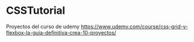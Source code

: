 # CSSTutorial
Proyectos del curso de udemy https://www.udemy.com/course/css-grid-y-flexbox-la-guia-definitiva-crea-10-proyectos/
